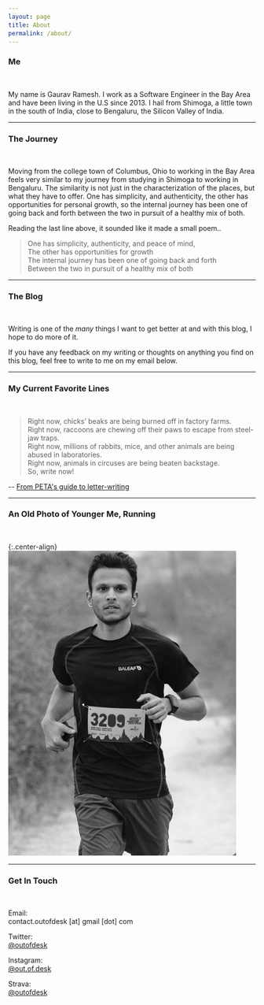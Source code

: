 ```yaml
---
layout: page
title: About
permalink: /about/
---
```


### Me
<br/>

My name is Gaurav Ramesh. I work as a Software Engineer in the Bay Area and have been living in the U.S since 2013. I hail from Shimoga, a little town in the south of India, close to Bengaluru, the Silicon Valley of India.

*****

### The Journey
<br/>

Moving from the college town of Columbus, Ohio to working in the Bay Area feels very similar to my journey from studying in Shimoga to working in Bengaluru. The similarity is not just in the characterization of the places, but what they have to offer. One has simplicity, and authenticity, the other has opportunities for personal growth, so the internal journey has been one of going back and forth between the two in pursuit of a healthy mix of both.

Reading the last line above, it sounded like it made a small poem..

<blockquote>
One has simplicity, authenticity, and peace of mind, <br/>
The other has opportunities for growth <br/>
The internal journey has been one of going back and forth <br/>
Between the two in pursuit of a healthy mix of both <br/>
</blockquote>

*****

### The Blog
<br/>

Writing is one of the *many* things I want to get better at and with this blog, I hope to do more of it.

If you have any feedback on my writing or thoughts on anything you find on this blog, feel free to write to me on my email below.

*****

### My Current Favorite Lines
<br/>

<blockquote>
Right now, chicks’ beaks are being burned off in factory farms. <br/>
Right now, raccoons are chewing off their paws to escape from steel-jaw traps. <br/>
Right now, millions of rabbits, mice, and other animals are being abused in laboratories. <br/>
Right now, animals in circuses are being beaten backstage. <br/>
So, write now!
</blockquote>

-- [From PETA's guide to letter-writing](https://www.peta.org/action/activism-guide/letter-writing/)

*****

### An Old Photo of Younger Me, Running
<br/>

{:.center-align}
![That's me running!](/static/img/running-profile.jpeg)

*****
### Get In Touch
<br/>

Email:
<br/>
contact.outofdesk [at] gmail [dot] com

Twitter:
<br/>
[@outofdesk](https://www.twitter.com/@outofdesk)

Instagram:
<br/>
[@out.of.desk](https://instagram.com/out.of.desk)

Strava:
<br/>
[@outofdesk](https://www.strava.com/athletes/outofdesk)
